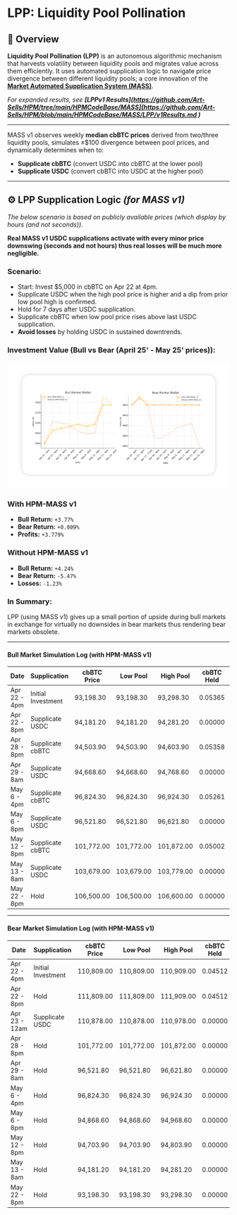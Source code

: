 # LPP: Liquidity Pool Pollination

## 🌱 Overview

**Liquidity Pool Pollination (LPP)** is an autonomous algorithmic mechanism that harvests volatility between liquidity pools and migrates value across them efficiently. It uses automated supplication logic to navigate price divergence between different liquidity pools; a core innovation of the **[Market Automated Supplication System (MASS)](https://github.com/Art-Sells/HPM/tree/main/HPMCodeBase/MASS)**. 

*For expanded results, see **[LPPv1 Results](https://github.com/Art-Sells/HPM/tree/main/HPMCodeBase/MASS](https://github.com/Art-Sells/HPM/blob/main/HPMCodeBase/MASS/LPP/v1Results.md
)***

---

MASS v1 observes weekly **median cbBTC prices** derived from two/three liquidity pools, simulates ±$100 divergence between pool prices, and dynamically determines when to:

- **Supplicate cbBTC** (convert USDC into cbBTC at the lower pool)
- **Supplicate USDC** (convert cbBTC into USDC at the higher pool)

---

## ⚙️ LPP Supplication Logic *(for MASS v1)*

*The below scenario is based on publicly available prices (which display by hours (and not seconds)).*

**Real MASS v1 USDC supplications activate with every minor price downswing (seconds and not hours) thus real losses will be much more negligible.**

### Scenario:

- Start: Invest $5,000 in cbBTC on Apr 22 at 4pm.
- Supplicate USDC when the high pool price is higher and a dip from prior low pool high is confirmed.
- Hold for 7 days after USDC supplication.
- Supplicate cbBTC when low pool price rises above last USDC supplication.
- **Avoid losses** by holding USDC in sustained downtrends.

### Investment Value (Bull vs Bear (April 25' - May 25' prices)):

<img src="https://github.com/Art-Sells/HPM/blob/main/HPMCodeBase/MASS/LPP/BullVsBearMarketWalletComparison.png" width="800px"> 

### With HPM-MASS v1
- **Bull Return:** `+3.77%`
- **Bear Return:** `+0.009%`
- **Profits:** `+3.779%`

### Without HPM-MASS v1
- **Bull Return:** `+4.24%`
- **Bear Return:** `-5.47%`
- **Losses:** `-1.23%`

### In Summary:

LPP (using MASS v1) gives up a small portion of upside during bull markets in exchange for virtually no downsides in bear markets thus rendering bear markets obsolete.

---

#### Bull Market Simulation Log (with HPM-MASS v1)

| Date         | Supplication        | cbBTC Price | Low Pool   | High Pool  | cbBTC Held | USDC Held | Wallet Value |
|--------------|---------------------|-------------|------------|------------|------------|-----------|--------------|
| Apr 22 - 4pm | Initial Investment  | 93,198.30   | 93,198.30  | 93,298.30  | 0.05365    | 0.00      | $5,000.00    |
| Apr 22 - 8pm | Supplicate USDC     | 94,181.20   | 94,181.20  | 94,281.20  | 0.00000    | 5,063.46  | $5,063.46    |
| Apr 28 - 8pm | Supplicate cbBTC    | 94,503.90   | 94,503.90  | 94,603.90  | 0.05358    | 0.00      | $5,074.18    |
| Apr 29 - 8am | Supplicate USDC     | 94,668.60   | 94,668.60  | 94,768.60  | 0.00000    | 5,083.00  | $5,083.00    |
| May 6 - 4pm  | Supplicate cbBTC    | 96,824.30   | 96,824.30  | 96,924.30  | 0.05261    | 0.00      | $5,093.52    |
| May 6 - 8pm  | Supplicate USDC     | 96,521.80   | 96,521.80  | 96,621.80  | 0.00000    | 5,083.00  | $5,083.00    |
| May 12 - 8pm | Supplicate cbBTC    | 101,772.00  | 101,772.00 | 101,872.00 | 0.05002    | 0.00      | $5,083.00    |
| May 13 - 8am | Supplicate USDC     | 103,679.00  | 103,679.00 | 103,779.00 | 0.00000    | 5,185.46  | $5,185.46    |
| May 22 - 8pm | Hold                | 106,500.00  | 106,500.00 | 106,600.00 | 0.00000    | 5,185.46  | $5,185.46    |

---

#### Bear Market Simulation Log (with HPM-MASS v1)

| Date           | Supplication        | cbBTC Price | Low Pool   | High Pool  | cbBTC Held | USDC Held | Wallet Value |
|----------------|---------------------|-------------|------------|------------|------------|-----------|--------------|
| Apr 22 - 4pm   | Initial Investment  | 110,809.00  | 110,809.00 | 110,909.00 | 0.04512    | 0.00      | $5,000.00    |
| Apr 22 - 8pm   | Hold                | 111,809.00  | 111,809.00 | 111,909.00 | 0.04512    | 0.00      | $5,037.93    |
| Apr 23 - 12am  | Supplicate USDC     | 110,878.00  | 110,878.00 | 110,978.00 | 0.00000    | 5,000.47  | $5,000.47    |
| Apr 28 - 8pm   | Hold                | 101,772.00  | 101,772.00 | 101,872.00 | 0.00000    | 5,000.47  | $5,000.47    |
| Apr 29 - 8am   | Hold                | 96,521.80   | 96,521.80  | 96,621.80  | 0.00000    | 5,000.47  | $5,000.47    |
| May 6 - 4pm    | Hold                | 96,824.30   | 96,824.30  | 96,924.30  | 0.00000    | 5,000.47  | $5,000.47    |
| May 6 - 8pm    | Hold                | 94,868.60   | 94,868.60  | 94,968.60  | 0.00000    | 5,000.47  | $5,000.47    |
| May 12 - 8pm   | Hold                | 94,703.90   | 94,703.90  | 94,803.90  | 0.00000    | 5,000.47  | $5,000.47    |
| May 13 - 8am   | Hold                | 94,181.20   | 94,181.20  | 94,281.20  | 0.00000    | 5,000.47  | $5,000.47    |
| May 22 - 8pm   | Hold                | 93,198.30   | 93,198.30  | 93,298.30  | 0.00000    | 5,000.47  | $5,000.47    |
